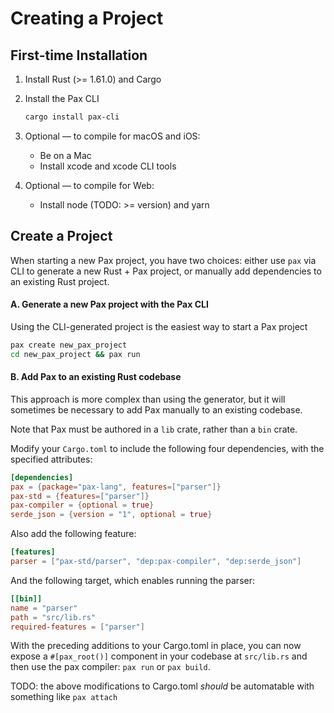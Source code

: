 # Creating a Project

## First-time Installation

1. Install Rust (>= 1.61.0) and Cargo

2. Install the Pax CLI
   ```bash
   cargo install pax-cli
   ```

3. Optional — to compile for macOS and iOS:
   - Be on a Mac
   - Install xcode and xcode CLI tools

4. Optional — to compile for Web:
   - Install node (TODO: >= version) and yarn


## Create a Project

When starting a new Pax project, you have two choices: either use `pax` via CLI to generate a new Rust + Pax project, or manually add dependencies to an existing Rust project.

#### A. Generate a new Pax project with the Pax CLI

Using the CLI-generated project is the easiest way to start a Pax project

```bash
pax create new_pax_project
cd new_pax_project && pax run
```

#### B. Add Pax to an existing Rust codebase

This approach is more complex than using the generator, but it will sometimes be necessary to add Pax manually to an existing codebase.

Note that Pax must be authored in a `lib` crate, rather than a `bin` crate. 

Modify your `Cargo.toml` to include the following four dependencies, with the specified attributes:

```toml
[dependencies]
pax = {package="pax-lang", features=["parser"]}
pax-std = {features=["parser"]}
pax-compiler = {optional = true}
serde_json = {version = "1", optional = true}
```

Also add the following feature:

```toml
[features]
parser = ["pax-std/parser", "dep:pax-compiler", "dep:serde_json"]
```

And the following target, which enables running the parser:

```toml
[[bin]]
name = "parser"
path = "src/lib.rs"
required-features = ["parser"]
```

With the preceding additions to your Cargo.toml in place, you can now expose a `#[pax_root()]` component in your codebase at `src/lib.rs` and then use the pax compiler: `pax run` or `pax build`.

TODO: the above modifications to Cargo.toml _should_ be automatable with something like `pax attach`